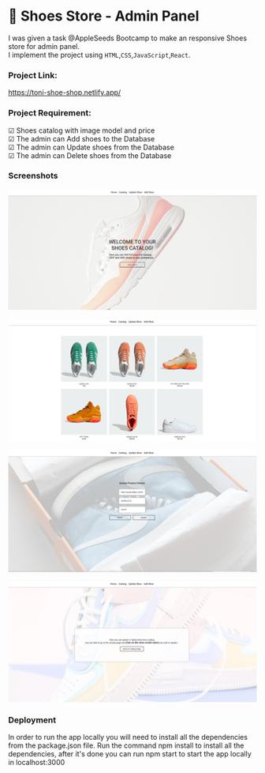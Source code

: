 # 👟 Shoes Store - Admin Panel

I was given a task @AppleSeeds Bootcamp to make an responsive Shoes store for admin panel.<br>
I implement the project using `HTML`,`CSS`,`JavaScript`,`React`.

### Project Link:

https://toni-shoe-shop.netlify.app/

### Project Requirement:

☑ Shoes catalog with image model and price<br>
☑ The admin can Add shoes to the Database<br>
☑ The admin can Update shoes from the Database<br>
☑ The admin can Delete shoes from the Database<br>

### Screenshots

![Alt text](/src/assets/%E2%80%8F%E2%80%8FhomeSH.PNG)

![plot](/src/assets/%E2%80%8F%E2%80%8FcatalogSH.PNG)

![plot](/src/assets/%E2%80%8F%E2%80%8FupdateSH.PNG)

![plot](/src/assets/%E2%80%8F%E2%80%8FupSH.PNG)

### Deployment

In order to run the app locally you will need to install all the dependencies from the package.json file.
Run the command npm install to install all the dependencies, after it's done you can run npm start to start the app locally in localhost:3000
